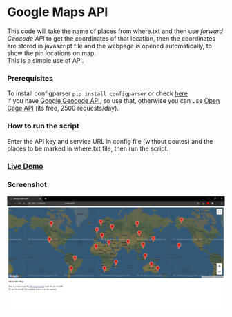 # Google Maps API

This code will take the name of places from where.txt and then use *forward Geocode API* to get the coordinates of that location, then the coordinates are stored in javascript file and the webpage is opened automatically, to show the pin locations on map.<br>
This is a simple use of API.

### Prerequisites

To install configparser ```pip install configparser``` or check [here](https://pypi.org/project/configparser/)<br>
If you have [Google Geocode API](https://developers.google.com/maps/documentation/geocoding/overview), so use that, otherwise you can use 
[Open Cage API](https://opencagedata.com/api) (its free, 2500 requests/day).

### How to run the script

Enter the API key and service URL in config file (without qoutes) and the places to be marked in where.txt file, then run the script.

### [Live Demo](webpage.html)

### Screenshot

![Map view](/Screenshot.png)


